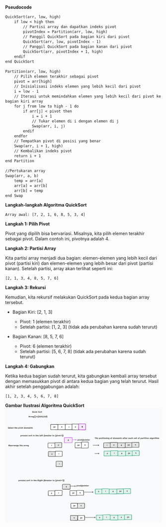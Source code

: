 **Pseudocode**
~~~
QuickSort(arr, low, high)
    if low < high then
        // Partisi array dan dapatkan indeks pivot
        pivotIndex = Partition(arr, low, high)
        // Panggil QuickSort pada bagian kiri dari pivot
        QuickSort(arr, low, pivotIndex - 1)
        // Panggil QuickSort pada bagian kanan dari pivot
        QuickSort(arr, pivotIndex + 1, high)
    endif
end QuickSort

Partition(arr, low, high)
    // Pilih elemen terakhir sebagai pivot
    pivot = arr[high]
    // Inisialisasi indeks elemen yang lebih kecil dari pivot
    i = low - 1
    // Iterasi untuk memindahkan elemen yang lebih kecil dari pivot ke bagian kiri array
    for j from low to high - 1 do
        if arr[j] < pivot then
            i = i + 1
            // Tukar elemen di i dengan elemen di j
            Swap(arr, i, j)
        endif
    endfor
    // Tempatkan pivot di posisi yang benar
    Swap(arr, i + 1, high)
    // Kembalikan indeks pivot
    return i + 1
end Partition

//Pertukaran array
Swap(arr, a, b)
    temp = arr[a]
    arr[a] = arr[b]
    arr[b] = temp
end Swap

~~~

**Langkah-langkah Algoritma QuickSort**

~~~
Array awal: [7, 2, 1, 6, 8, 5, 3, 4]
~~~
**Langkah 1: Pilih Pivot**

Pivot yang dipilih bisa bervariasi. Misalnya, kita pilih elemen terakhir sebagai pivot. Dalam contoh ini, pivotnya adalah 4.

**Langkah 2: Partisi Array**

Kita partisi array menjadi dua bagian: elemen-elemen yang lebih kecil dari pivot (partisi kiri) dan elemen-elemen yang lebih besar dari pivot (partisi kanan). Setelah partisi, array akan terlihat seperti ini:

~~~
[2, 1, 3, 4, 8, 5, 7, 6]
~~~

**Langkah 3: Rekursi**

Kemudian, kita rekursif melakukan QuickSort pada kedua bagian array tersebut.

 - Bagian Kiri: [2, 1, 3]
   - Pivot: 1 (elemen terakhir)
   - Setelah partisi: [1, 2, 3] (tidak ada perubahan karena sudah terurut)

 - Bagian Kanan: [8, 5, 7, 6]
   - Pivot: 6 (elemen terakhir)
   - Setelah partisi: [5, 6, 7, 8] (tidak ada perubahan karena sudah terurut)

**Langkah 4: Gabungkan**

Ketika kedua bagian sudah terurut, kita gabungkan kembali array tersebut dengan memasukkan pivot di antara kedua bagian yang telah terurut. Hasil akhir setelah penggabungan adalah:

~~~
[1, 2, 3, 4, 5, 6, 7, 8]
~~~

**Gambar Ilustrasi Algoritma QuickSort**
![Gambar Algoritma QuickSort](../Assets/QuickSort.png)